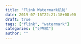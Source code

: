```yaml
---
title: "Flink Watermark机制"
date: 2019-07-16T22:21:18+08:00
draft: true
tags: ["flink", "watermark"]
categories: ["分布式"]
author: ""
---
```

<!-- more: from evernote -->

